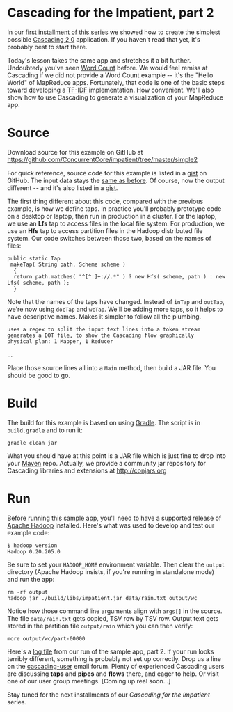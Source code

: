 Cascading for the Impatient, part 2
===================================
In our [first installment of this series](../simple1/) we showed how to create the simplest possible [Cascading 2.0](http://www.cascading.org/) application. If you haven't read that yet, it's probably best to start there.

Today's lesson takes the same app and stretches it a bit further. Undoubtedy you've seen [Word Count](http://en.wikipedia.org/wiki/Word_count) before. We would feel remiss at Cascading if we did not provide a Word Count example -- it's the "Hello World" of MapReduce apps. Fortunately, that code is one of the basic steps toward developing a [TF-IDF](http://en.wikipedia.org/wiki/Tf*idf) implementation. How convenient. We'll also show how to use Cascading to generate a visualization of your MapReduce app.

Source
======
Download source for this example on GitHub at https://github.com/ConcurrentCore/impatient/tree/master/simple2

For quick reference, source code for this example is listed in a [gist](https://gist.github.com/2912073) on GitHub. The input data stays the [same as before](https://gist.github.com/2911686). Of course, now the output different -- and it's also listed in a [gist](https://gist.github.com/2912078).

The first thing different about this code, compared with the previous example, is how we define taps. In practice you'll probably prototype code on a desktop or laptop, then run in production in a cluster. For the laptop, we use an **Lfs** tap to access files in the local file system. For production, we use an **Hfs** tap to access partition files in the Hadoop distributed file system. Our code switches between those two, based on the names of files:

    public static Tap
     makeTap( String path, Scheme scheme )
      {
      return path.matches( "^[^:]+://.*" ) ? new Hfs( scheme, path ) : new Lfs( scheme, path );
      }

Note that the names of the taps have changed. Instead of `inTap` and `outTap`, we're now using `docTap` and `wcTap`. We'll be adding more taps, so it helps to have descriptive names. Makes it simpler to follow all the plumbing.

	uses a regex to split the input text lines into a token stream
	generates a DOT file, to show the Cascading flow graphically
	physical plan: 1 Mapper, 1 Reducer

...

Place those source lines all into a `Main` method, then build a JAR file. You should be good to go.

Build
=====
The build for this example is based on using [Gradle](http://gradle.org/). The script is in `build.gradle` and to run it:

    gradle clean jar

What you should have at this point is a JAR file which is just fine to drop into your [Maven](https://maven.apache.org/) repo. Actually, we provide a community jar repository for Cascading libraries and extensions at http://conjars.org

Run
===
Before running this sample app, you'll need to have a supported release of [Apache Hadoop](http://hadoop.apache.org/) installed. Here's what was used to develop and test our example code:

    $ hadoop version
    Hadoop 0.20.205.0

Be sure to set your `HADOOP_HOME` environment variable. Then clear the `output` directory (Apache Hadoop insists, if you're running in standalone mode) and run the app:

    rm -rf output
    hadoop jar ./build/libs/impatient.jar data/rain.txt output/wc

Notice how those command line arguments align with `args[]` in the source. The file `data/rain.txt` gets copied, TSV row by TSV row. Output text gets stored in the partition file `output/rain` which you can then verify:

    more output/wc/part-00000

Here's a [log file](https://gist.github.com/2912046) from our run of the sample app, part 2. If your run looks terribly different, something is probably not set up correctly. Drop us a line on the [cascading-user](https://groups.google.com/forum/?fromgroups#!forum/cascading-user) email forum. Plenty of experienced Cascading users are discussing **taps** and **pipes** and **flows** there, and eager to help. Or visit one of our user group meetings. [Coming up real soon...]

Stay tuned for the next installments of our *Cascading for the Impatient* series.

